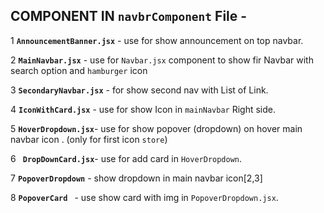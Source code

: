 ## COMPONENT IN `navbrComponent` File -

1 **`AnnouncementBanner.jsx`** - use for show announcement on top
navbar.

2 **`MainNavbar.jsx`** - use for `Navbar.jsx` component to show fir Navbar with search option and `hamburger` icon

3 **`SecondaryNavbar.jsx`** - for show second nav with List of Link.

4 **`IconWithCard.jsx`** - use for show Icon in `mainNavbar` Right side.

5 **`HoverDropdown.jsx`**- use for show popover (dropdown) on hover main navbar icon . (only for first icon `store`)

6 **` DropDownCard.jsx`**- use for add card in `HoverDropdown`.

7 **`PopoverDropdown`** - show dropdown in main navbar icon[2,3]

8 **`PopoverCard `** -  use show card with img in `PopoverDropdown.jsx`.
